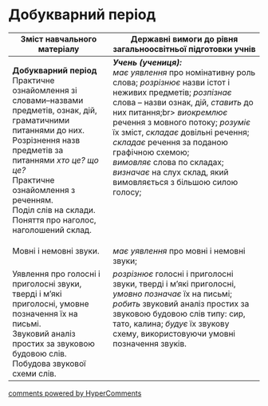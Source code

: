 <div id="hypercomments_widget" class="js-hypercomments-widget invisible"></div>

# Добукварний період

<table>
  <tr>
    <td width="40%" align="center"><b>Зміст навчального матеріалу</b></td>
    <td width="60%" align="center"><b>Державні вимоги до рівня загальноосвітньої підготовки учнів</b></td>
  </tr>
<tbody>
  <tr>
    <td width="40%" style="vertical-align:top !important;">
    <p><b>Добукварний період</b><br>
Практичне ознайомлення зі словами–назвами предметів, ознак, дій, граматичними питаннями до них. <br>
Розрізнення назв предметів за питаннями <i>хто це? що це?</i><br>
Практичне ознайомлення з реченням.<br>
Поділ слів на склади.<br>
Поняття про наголос, наголошений склад.<br></td>
    <td width="60%" style="vertical-align:top !important;">
<i><b>Учень (учениця):</b></i><br>
<i>має уявлення</i> про номінативну роль слова; <i>розрізнює</i> назви істот і неживих предметів; <i>розпізнає</i> слова – назви ознак, дій, <i>ставить</i> до них питання;br>
<i>виокремлює</i> речення з мовного потоку; <i>розуміє</i> їх зміст, <i>складає</i> довільні речення;<br>
<i>складає</i> речення за поданою графічною схемою;<br>
<i>вимовляє</i> слова по складах; <br>
<i>визначає</i> на слух склад, який вимовляється з більшою силою голосу;<br></td>
  </tr>
  <tr>
    <td width="40%" style="vertical-align:top !important;">
    Мовні і немовні звуки.</td>
    <td width="60%" style="vertical-align:top !important;">
<i>має уявлення</i> про мовні і немовні звуки;<br></td>
  </tr>
  <tr>
    <td width="40%" style="vertical-align:top !important;">
Уявлення про голосні і приголосні звуки, тверді і м’які приголосні, умовне позначення їх на письмі. <br>
Звуковий аналіз простих за звуковою будовою слів. Побудова звукової схеми слів.<br>
</td>
    <td width="60%" style="vertical-align:top !important;">
<i>розрізнює</i> голосні і приголосні звуки, тверді і м’які приголосні, <i>умовно позначає</i> їх на письмі; <br>
<i>робить</i> звуковий аналіз простих за звуковою будовою слів типу: сир, тато, калина; <i>будує</i> їх звукову схему, використовуючи умовні позначення звуків.<br></td>
  </tr>
</tbody>
</table>

<div class="js-hypercomments-container">
<a href="http://hypercomments.com" class="hc-link" title="comments widget">comments powered by HyperComments</a>
</div>